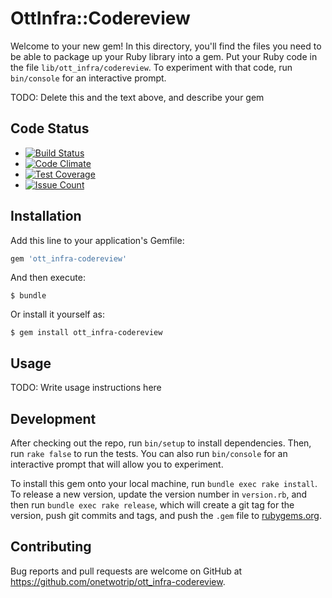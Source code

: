 # OttInfra::Codereview

Welcome to your new gem! In this directory, you'll find the files you need to be able to package up your Ruby library into a gem. Put your Ruby code in the file `lib/ott_infra/codereview`. To experiment with that code, run `bin/console` for an interactive prompt.

TODO: Delete this and the text above, and describe your gem

## Code Status

* [![Build Status](https://travis-ci.org/onetwotrip/ott_infra-codereview.svg?branch=master)](https://travis-ci.org/onetwotrip/ott_infra-codereview)
* [![Code Climate](https://codeclimate.com/github/onetwotrip/ott_infra-codereview/badges/gpa.svg)](https://codeclimate.com/github/onetwotrip/ott_infra-codereview)
* [![Test Coverage](https://codeclimate.com/github/onetwotrip/ott_infra-codereview/badges/coverage.svg)](https://codeclimate.com/github/onetwotrip/ott_infra-codereview/coverage)
* [![Issue Count](https://codeclimate.com/github/onetwotrip/ott_infra-codereview/badges/issue_count.svg)](https://codeclimate.com/github/onetwotrip/ott_infra-codereview)

## Installation

Add this line to your application's Gemfile:

```ruby
gem 'ott_infra-codereview'
```

And then execute:

    $ bundle

Or install it yourself as:

    $ gem install ott_infra-codereview

## Usage

TODO: Write usage instructions here

## Development

After checking out the repo, run `bin/setup` to install dependencies. Then, run `rake false` to run the tests. You can also run `bin/console` for an interactive prompt that will allow you to experiment.

To install this gem onto your local machine, run `bundle exec rake install`. To release a new version, update the version number in `version.rb`, and then run `bundle exec rake release`, which will create a git tag for the version, push git commits and tags, and push the `.gem` file to [rubygems.org](https://rubygems.org).

## Contributing

Bug reports and pull requests are welcome on GitHub at https://github.com/onetwotrip/ott_infra-codereview.

